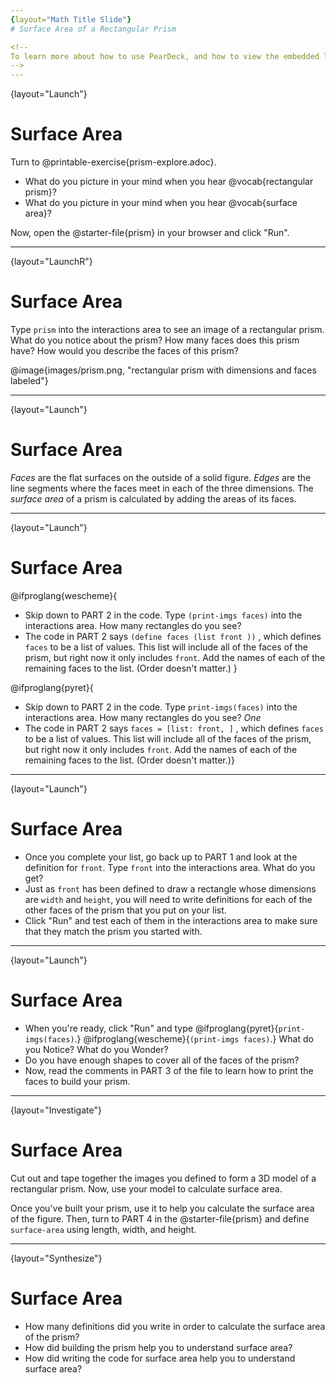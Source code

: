 ```yaml
---
{layout="Math Title Slide"}
# Surface Area of a Rectangular Prism

<!--
To learn more about how to use PearDeck, and how to view the embedded links on these slides without going into present mode visit https://help.peardeck.com/en
-->
---
```

{layout="Launch"}
# Surface Area


Turn to @printable-exercise{prism-explore.adoc}. 
- What do you picture in your mind when you hear @vocab{rectangular prism}?
- What do you picture in your mind when you hear @vocab{surface area}?

Now, open the @starter-file{prism} in your browser and click "Run".

---
{layout="LaunchR"}
# Surface Area

Type `prism` into the interactions area to see an image of a rectangular prism. What do you notice about the prism? How many faces does this prism have? How would you describe the faces of this prism?

@image{images/prism.png, "rectangular prism with dimensions and faces labeled"}


---
{layout="Launch"}
# Surface Area

*Faces* are the flat surfaces on the outside of a solid figure. *Edges* are the line segments where the faces meet in each of the three dimensions. The *surface area* of a prism is calculated by adding the areas of its faces. 

---
{layout="Launch"}
# Surface Area

@ifproglang{wescheme}{
- Skip down to PART 2 in the code. Type `(print-imgs faces)` into the interactions area. How many rectangles do you see?
- The code in PART 2 says `(define faces (list front ))` , which defines `faces` to be a list of values. This list will include all of the faces of the prism, but right now it only includes `front`. Add the names of each of the remaining faces to the list. (Order doesn't matter.)
}

@ifproglang{pyret}{
- Skip down to PART 2 in the code. Type `print-imgs(faces)` into the interactions area. How many rectangles do you see? _One_
- The code in PART 2 says `faces = [list: front, ]` , which defines `faces` to be a list of values. This list will include all of the faces of the prism, but right now it only includes `front`. Add the names of each of the remaining faces to the list. (Order doesn't matter.)}

---
{layout="Launch"}
# Surface Area

- Once you complete your list, go back up to PART 1 and look at the definition for `front`. Type `front` into the interactions area. What do you get?
- Just as `front` has been defined to draw a rectangle whose dimensions are `width` and `height`, you will need to write definitions for each of the other faces of the prism that you put on your list.
- Click "Run" and test each of them in the interactions area to make sure that they match the prism you started with.


---
{layout="Launch"}
# Surface Area

- When you're ready, click "Run" and type
@ifproglang{pyret}{`print-imgs(faces)`.}
@ifproglang{wescheme}{`(print-imgs faces)`.} What do you Notice? What do you Wonder?
- Do you have enough shapes to cover all of the faces of the prism?
- Now, read the comments in PART 3 of the file to learn how to print the faces to build your prism.


---
{layout="Investigate"}
# Surface Area

Cut out and tape together the images you defined to form a 3D model of a rectangular prism. Now, use your model to calculate surface area.

Once you've built your prism, use it to help you calculate the surface area of the figure. Then, turn to PART 4 in the @starter-file{prism} and define `surface-area` using length, width, and height.

<!--
Labeling the shapes with face names and/or area before taping them together may be helpful for some students. Printing two copies of the file (one to cut and one to write on) might also be useful!
-->

---
{layout="Synthesize"}
# Surface Area

- How many definitions did you write in order to calculate the surface area of the prism?
- How did building the prism help you to understand surface area?
- How did writing the code for surface area help you to understand surface area?
